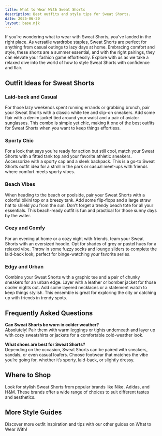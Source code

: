 ```yaml
---
title: What to Wear With Sweat Shorts
description: Best outfits and style tips for Sweat Shorts.
date: 2025-06-20
layout: base.njk
---
```


If you're wondering what to wear with Sweat Shorts, you've landed in the right place. As versatile wardrobe staples, Sweat Shorts are perfect for anything from casual outings to lazy days at home. Embracing comfort and style, these shorts are a summer essential, and with the right pairings, they can elevate your fashion game effortlessly. Explore with us as we take a relaxed dive into the world of how to style Sweat Shorts with confidence and flair.

## Outfit Ideas for Sweat Shorts

### Laid-back and Casual
For those lazy weekends spent running errands or grabbing brunch, pair your Sweat Shorts with a classic white tee and slip-on sneakers. Add some flair with a denim jacket tied around your waist and a pair of aviator sunglasses. This combo is simple yet chic, making it one of the best outfits for Sweat Shorts when you want to keep things effortless.

### Sporty Chic
For a look that says you're ready for action but still cool, match your Sweat Shorts with a fitted tank top and your favorite athletic sneakers. Accessorize with a sporty cap and a sleek backpack. This is a go-to Sweat Shorts outfit idea for a stroll in the park or casual meet-ups with friends where comfort meets sporty vibes.

### Beach Vibes
When heading to the beach or poolside, pair your Sweat Shorts with a colorful bikini top or a breezy tank. Add some flip-flops and a large straw hat to shield you from the sun. Don't forget a trendy beach tote for all your essentials. This beach-ready outfit is fun and practical for those sunny days by the water.

### Cozy and Comfy
For an evening at home or a cozy night with friends, team your Sweat Shorts with an oversized hoodie. Opt for shades of grey or pastel hues for a relaxed vibe. Throw in some fuzzy socks and lounge sliders to complete the laid-back look, perfect for binge-watching your favorite series.

### Edgy and Urban
Combine your Sweat Shorts with a graphic tee and a pair of chunky sneakers for an urban edge. Layer with a leather or bomber jacket for those cooler nights out. Add some layered necklaces or a statement watch to keep things stylish. This ensemble is great for exploring the city or catching up with friends in trendy spots.

## Frequently Asked Questions

**Can Sweat Shorts be worn in colder weather?**  
Absolutely! Pair them with warm leggings or tights underneath and layer up with cozy sweatshirts or jackets for a comfortable cold-weather look.

**What shoes are best for Sweat Shorts?**  
Depending on the occasion, Sweat Shorts can be paired with sneakers, sandals, or even casual loafers. Choose footwear that matches the vibe you’re going for, whether it’s sporty, laid-back, or slightly dressy.

## Where to Shop

Look for stylish Sweat Shorts from popular brands like Nike, Adidas, and H&M. These brands offer a wide range of choices to suit different tastes and aesthetics.

## More Style Guides

Discover more outfit inspiration and tips with our other guides on What to Wear With!